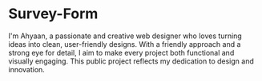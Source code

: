 # Survey-Form
I'm Ahyaan, a passionate and creative web designer who loves turning ideas into clean, user-friendly designs. With a friendly approach and a strong eye for detail, I aim to make every project both functional and visually engaging. This public project reflects my dedication to design and innovation.
